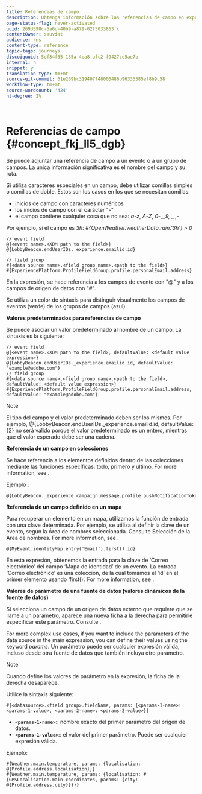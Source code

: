 ```yaml
---
title: Referencias de campo
description: Obtenga información sobre las referencias de campo en expresiones avanzadas
page-status-flag: never-activated
uuid: 269d590c-5a6d-40b9-a879-02f5033863fc
contentOwner: sauviat
audience: rns
content-type: reference
topic-tags: journeys
discoiquuid: 5df34f55-135a-4ea8-afc2-f9427ce5ae7b
internal: n
snippet: y
translation-type: tm+mt
source-git-commit: 61e269bc319407f48006486b96333385ef8b9c58
workflow-type: tm+mt
source-wordcount: '424'
ht-degree: 2%

---
```




# Referencias de campo {#concept_fkj_ll5_dgb}

Se puede adjuntar una referencia de campo a un evento o a un grupo de campos. La única información significativa es el nombre del campo y su ruta.

Si utiliza caracteres especiales en un campo, debe utilizar comillas simples o comillas de doble. Estos son los casos en los que se necesitan comillas:

* inicios de campo con caracteres numéricos
* los inicios de campo con el carácter &quot;-&quot;
* el campo contiene cualquier cosa que no sea: _a_-_z_, _A_-_Z_, _0_-___9, _ ,-_

Por ejemplo, si el campo es _3h_: _#{OpenWeather.weatherData.rain.&#39;3h&#39;} > 0_

```
// event field
@{<event name>.<XDM path to the field>}
@{LobbyBeacon.endUserIDs._experience.emailid.id}

// field group
#{<data source name>.<field group name>.<path to the field>}
#{ExperiencePlatform.ProfileFieldGroup.profile.personalEmail.address}
```

En la expresión, se hace referencia a los campos de evento con &quot;@&quot; y a los campos de origen de datos con &quot;#&quot;.

Se utiliza un color de sintaxis para distinguir visualmente los campos de eventos (verde) de los grupos de campos (azul).

**Valores predeterminados para referencias de campo**

Se puede asociar un valor predeterminado al nombre de un campo. La sintaxis es la siguiente:

```
// event field
@{<event name>.<XDM path to the field>, defaultValue: <default value expression>}
@{LobbyBeacon.endUserIDs._experience.emailid.id, defaultValue: "example@adobe.com"}
// field group
#{<data source name>.<field group name>.<path to the field>, defaultValue: <default value expression>}
#{ExperiencePlatform.ProfileFieldGroup.profile.personalEmail.address, defaultValue: "example@adobe.com"}
```

>[!NOTE]
>
>El tipo del campo y el valor predeterminado deben ser los mismos. Por ejemplo, @{LobbyBeacon.endUserIDs._experience.emailid.id, defaultValue: {2} no será válido porque el valor predeterminado es un entero, mientras que el valor esperado debe ser una cadena.

**Referencia de un campo en colecciones**

Se hace referencia a los elementos definidos dentro de las colecciones mediante las funciones específicas: todo, primero y último. For more information, see [](../expression/collection-management-functions.md).

Ejemplo :

```
@{LobbyBeacon._experience.campaign.message.profile.pushNotificationTokens.all()
```

**Referencia de un campo definido en un mapa**

Para recuperar un elemento en un mapa, utilizamos la función de entrada con una clave determinada. Por ejemplo, se utiliza al definir la clave de un evento, según la Área de nombres seleccionada. Consulte Selección de la Área de nombres. For more information, see [](../event/selecting-the-namespace.md).

```
@{MyEvent.identityMap.entry('Email').first().id}
```

En esta expresión, obtenemos la entrada para la clave de ‘Correo electrónico’ del campo ‘Mapa de identidad’ de un evento. La entrada ‘Correo electrónico’ es una colección, de la cual tomamos el ‘id’ en el primer elemento usando ‘first()’. For more information, see [](../expression/collection-management-functions.md).

**Valores de parámetro de una fuente de datos (valores dinámicos de la fuente de datos)**

Si selecciona un campo de un origen de datos externo que requiere que se llame a un parámetro, aparece una nueva ficha a la derecha para permitirle especificar este parámetro. Consulte [](../expression/expressionadvanced.md).

For more complex use cases, if you want to include the parameters of the data source in the main expression, you can define their values using the keyword _params_. Un parámetro puede ser cualquier expresión válida, incluso desde otra fuente de datos que también incluya otro parámetro.

>[!NOTE]
>
>Cuando define los valores de parámetro en la expresión, la ficha de la derecha desaparece.

Utilice la sintaxis siguiente:

```
#{<datasource>.<field group>.fieldName, params: {<params-1-name>: <params-1-value>, <params-2-name>: <params-2-value>}}
```

* **`<params-1-name>`**:: nombre exacto del primer parámetro del origen de datos.
* **`<params-1-value>`**:: el valor del primer parámetro. Puede ser cualquier expresión válida.

Ejemplo:

```
#{Weather.main.temperature, params: {localisation: @{Profile.address.localisation}}}
#{Weather.main.temperature, params: {localisation: #{GPSLocalisation.main.coordinates, params: {city: @{Profile.address.city}}}}}
```
